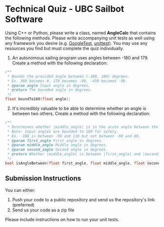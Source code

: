 # Technical Quiz - UBC Sailbot Software

Using C++ or Python, please write a class, named **AngleCalc** that contains the following methods. Please write accompanying unit tests as well using any framework you desire (e.g. [GoogleTest](https://github.com/google/googletest), [unittest](https://docs.python.org/3/library/unittest.html])). You may use any resources you find but must complete the quiz individually.

1. An autonomous sailing program uses angles between -180 and 179. Create a method with the
following declaration:

```C++
/**
 * Bounds the provided angle between [-180, 180) degrees.
 * Ex. 360 becomes 0, 270 becomes -90, -450 becomes -90.
 * @param angle Input angle in degrees.
 * @return The bounded angle in degrees.
 */
float boundTo180(float angle);
```

2. It's incredibly valuable to be able to determine whether an angle is between two others. Create a method
with the following declaration:

```C++
/**
 * Determines whether |middle_angle| is in the acute angle between the other two bounding angles.
 * Note: Input angles are bounded to 180 for safety.
 * Ex. -180 is between -90 and 110 but not between -90 and 80.
 * @param first_angle First angle in degrees.
 * @param middle_angle Middle angle in degrees.
 * @param second_angle Second angle in degrees.
 * @return Whether |middle_angle| is between |first_angle| and |second_angle| (exclusive).
 */
bool isAngleBetween(float first_angle, float middle_angle, float second_angle);
```

## Submission Instructions
You can either:

1. Push your code to a public repository and send us the repository's link (preferred)
2. Send us your code as a zip file

Please include instructions on how to run your unit tests. 